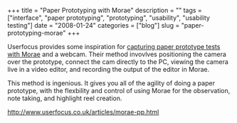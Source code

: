 +++
title = "Paper Prototyping with Morae"
description = ""
tags = ["interface", "paper prototyping", "prototyping", "usability", "usability testing"]
date = "2008-01-24"
categories = ["blog"]
slug = "paper-prototyping-morae"
+++



<p>Userfocus provides some inspiration for <a href="http://www.userfocus.co.uk/articles/morae-pp.html">capturing paper prototype tests with Morae</a> and a webcam. Their method invovlves positioning the camera over the prototype, connect the cam directly to the PC, viewing the camera live in a video editor, and recording the output of the editor in Morae. </p>
<p>This method is ingenious. It gives you all of the agility of doing a paper prototype, with the flexbility and control of using Morae for the observation, note taking, and highlight reel creation.</p>
    
  <a href="http://www.userfocus.co.uk/articles/morae-pp.html">http://www.userfocus.co.uk/articles/morae-pp.html</a>
